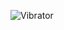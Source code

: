 
![Vibrator](https://user-images.githubusercontent.com/77009603/172499838-0a38a51c-0392-49bd-b4cc-200ced70c1f7.jpeg)
